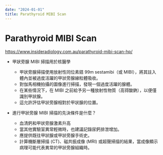 ```yaml
---
date: "2024-01-01"
title: Parathyroid MIBI Scan
---
```


# Parathyroid MIBI Scan

https://www.insideradiology.com.au/parathyroid-mibi-scan-hp/

- 甲狀旁腺 MIBI 掃描用於核醫學
	- 甲狀旁腺掃描使用放射性同位素鎝 99m sestamibi（或 MIBI），將其註入體內並被過度活躍的甲狀旁腺線粒體吸收。
	- 對伽馬相機拍攝的圖像進行掃描，發現一個過度活躍的腺體。
	- 在某些情況下，在 MIBI 之前給予另一種放射性物質（高锝酸鈉），以便僅識別甲狀腺。
	- 這允許評估甲狀旁腺相對於甲狀腺的位置。

- 進行甲狀旁腺 MIBI 掃描的先決條件是什麼？
	- 血清鈣和甲狀旁腺激素升高
	- 當其他實驗室異常輕微時，也建議記錄尿鈣排泄增加。
	- 應提供既往甲狀腺或甲狀旁腺手術史。
	- 計算機斷層掃描 (CT)、磁共振成像 (MRI) 或超聲掃描的結果，當成像顯示病理可能代表異常的甲狀旁腺組織時。
